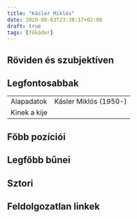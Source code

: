 ```yaml
---
title: "Kásler Miklós"
date: 2020-08-03T23:38:17+02:00
draft: true
tags: [főkáder]
---
```


## Röviden és szubjektíven

## Legfontosabbak

|                           |                                                                    |
| :---                      | :----                                                              |
| Alapadatok                | Kásler Miklós (1950-)                                              |
| Kinek a kije              |                                                                    |

## Főbb pozíciói

## Legfőbb bűnei

## Sztori

## Feldolgozatlan linkek
